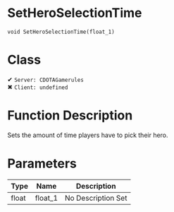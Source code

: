 # SetHeroSelectionTime
```
void SetHeroSelectionTime(float_1)
```
# Class
✔ `Server: CDOTAGamerules`  
✖ `Client: undefined`  

# Function Description
Sets the amount of time players have to pick their hero.
# Parameters
Type|Name|Description
--|--|--
float|float_1|No Description Set
